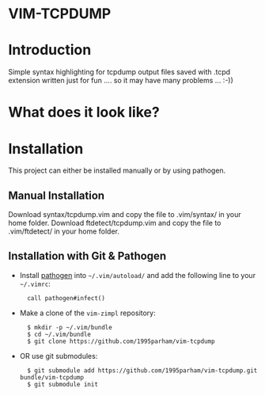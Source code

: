 VIM-TCPDUMP
===========

# Introduction
Simple syntax highlighting for tcpdump output files saved with .tcpd extension
written just for fun .... so it may have many problems ... :-))  

# What does it look like?

# Installation

This project can either be installed manually or by using pathogen.

## Manual Installation

Download syntax/tcpdump.vim and copy the file to .vim/syntax/ in your home folder. 
Download ftdetect/tcpdump.vim and copy the file to .vim/ftdetect/ in your home folder. 

## Installation with Git & Pathogen

- Install [pathogen](http://www.vim.org/scripts/script.php?script_id=2332) into `~/.vim/autoload/` and add the
   following line to your `~/.vimrc`:

        call pathogen#infect()

- Make a clone of the `vim-zimpl` repository:

        $ mkdir -p ~/.vim/bundle
        $ cd ~/.vim/bundle
        $ git clone https://github.com/1995parham/vim-tcpdump

- OR use git submodules:

        $ git submodule add https://github.com/1995parham/vim-tcpdump.git bundle/vim-tcpdump
        $ git submodule init


